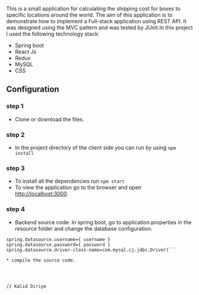 This is a small application for calculating the shipping cost for boxes to specific locations around the world. The aim of this application is to demonstrate how to implement a Full-stack application using REST API. It was designed using the MVC pattern and was tested by JUnit.In this project I used the following technology stack:

* Spring boot
* React Js
* Redux 
* MySQL
* CSS


## Configuration ##

### step 1 ###
* Clone or download the files.

### step 2 ###
* In the project directory of the client side you can run 
by using `npm install`

### step 3 ###
* To install all the dependencies run `npm start` 
* To view the application go to the browser and open [http://localhost:3000](http://localhost:3000).

### step 4 ###
* Backend source code: In spring boot, go to application.properties in the resource folder and change the database configuration.

````spring.datasource.url=jdbc:mysql://localhost:3306/{your database name}
spring.datasource.username={ username }
spring.datasource.password={ password }
spring.datasource.driver-class-name=com.mysql.cj.jdbc.Driver)```

* compile the source code. 




// Kalid Diriye 




